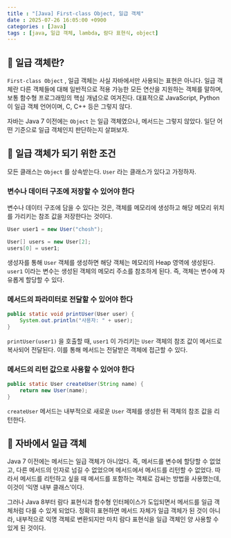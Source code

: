 ```yaml
---
title : "[Java] First-class Object, 일급 객체"
date : 2025-07-26 16:05:00 +0900
categories : [Java]
tags : [java, 일급 객체, lambda, 람다 표현식, object]
---
```


## 📌 일급 객체란?

`First-class Object` , 일급 객체는 사실 자바에서만 사용되는 표현은 아니다. 일급 객체란 다른 객체들에 대해 일반적으로 적용 가능한 모든 연산을 지원하는 객체를 말하며, 보통 함수형 프로그래밍의 핵심 개념으로 여겨진다. 대표적으로 JavaScript, Python이 일급 객체 언어이며, C, C++ 등은 그렇지 않다.

자바는 Java 7 이전에는 `Object` 는 일급 객체였으나, 메서드는 그렇지 않았다. 일단 어떤 기준으로 일급 객체인지 판단하는지 살펴보자.

## 📌 일급 객체가 되기 위한 조건

모든 클래스는 `Object` 를 상속받는다. `User` 라는 클래스가 있다고 가정하자.

### 변수나 데이터 구조에 저장할 수 있어야 한다

변수나 데이터 구조에 담을 수 있다는 것은, 객체를 메모리에 생성하고 해당 메모리 위치를 가리키는 참조 값을 저장한다는 것이다.

```java
User user1 = new User("chosh");

User[] users = new User[2];
users[0] = user1;
```

생성자를 통해 `User` 객체를 생성하면 해당 객체는 메모리의 Heap 영역에 생성된다. `user1` 이라는 변수는 생성된 객체의 메모리 주소를 참조하게 된다. 즉, 객체는 변수에 자유롭게 할당할 수 있다.

### 메서드의 파라미터로 전달할 수 있어야 한다

```java
public static void printUser(User user) {
    System.out.println("사용자: " + user);
}
```

`printUser(user1)` 을 호출할 때, `user1` 이 가리키는 `User` 객체의 참조 값이 메서드로 복사되어 전달된다. 이를 통해 메서드는 전달받은 객체에 접근할 수 있다.

### 메서드의 리턴 값으로 사용할 수 있어야 한다

```java
public static User createUser(String name) {
    return new User(name);
}
```

`createUser` 메서드는 내부적으로 새로운 `User` 객체를 생성한 뒤 객체의 참조 값을 리턴한다.

## 📌 자바에서 일급 객체

Java 7 이전에는 메서드는 일급 객체가 아니었다. 즉, 메서드를 변수에 할당할 수 없었고, 다른 메서드의 인자로 넘길 수 없었으며 메서드에서 메서드를 리턴할 수 없었다. 따라서 메서드를 리턴하고 싶을 때 메서드를 포함하는 객체로 감싸는 방법을 사용했는데, 이것이 ‘익명 내부 클래스’이다.

그러나 Java 8부터 람다 표현식과 함수형 인터페이스가 도입되면서 메서드를 일급 객체처럼 다룰 수 있게 되었다. 정확히 표현하면 메서드 자체가 일급 객체가 된 것이 아니라, 내부적으로 익명 객체로 변환되지만 마치 람다 표현식을 일급 객체인 양 사용할 수 있게 된 것이다.